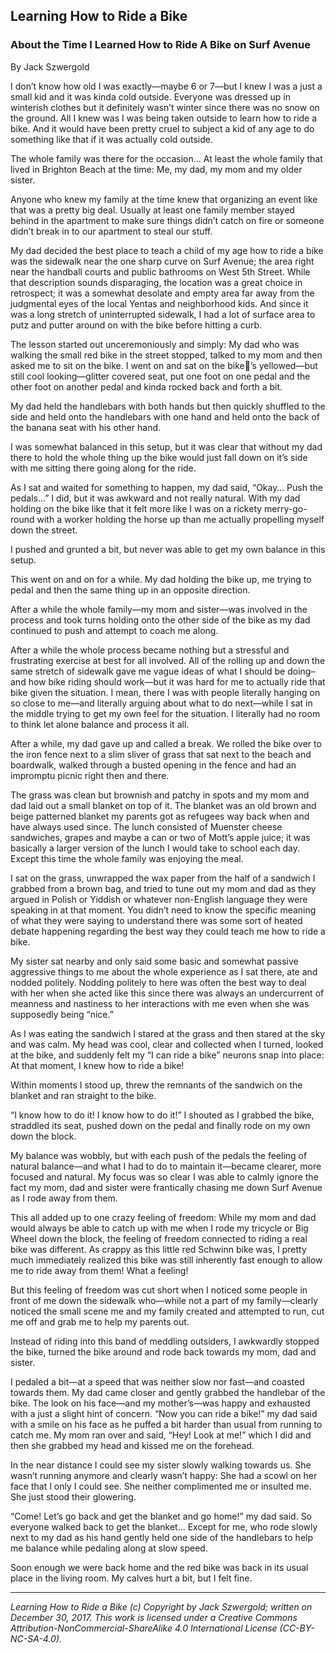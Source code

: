 ## Learning How to Ride a Bike
### About the Time I Learned How to Ride A Bike on Surf Avenue

By Jack Szwergold

I don’t know how old I was exactly—maybe 6 or 7—but I knew I was a just a small kid and it was kinda cold outside. Everyone was dressed up in winterish clothes but it definitely wasn’t winter since there was no snow on the ground. All I knew was I was being taken outside to learn how to ride a bike. And it would have been pretty cruel to subject a kid of any age to do something like that if it was actually cold outside.

The whole family was there for the occasion… At least the whole family that lived in Brighton Beach at the time: Me, my dad, my mom and my older sister.

Anyone who knew my family at the time knew that organizing an event like that was a pretty big deal. Usually at least one family member stayed behind in the apartment to make sure things didn’t catch on fire or someone didn’t break in to our apartment to steal our stuff.

My dad decided the best place to teach a child of my age how to ride a bike was the sidewalk near the one sharp curve on Surf Avenue; the area right near the handball courts and public bathrooms on West 5th Street. While that description sounds disparaging, the location was a great choice in retrospect; it was a somewhat desolate and empty area far away from the judgmental eyes of the local Yentas and neighborhood kids. And since it was a long stretch of uninterrupted sidewalk, I had a lot of surface area to putz and putter around on with the bike before hitting a curb.

The lesson started out unceremoniously and simply: My dad who was walking the small red bike in the street stopped, talked to my mom and then asked me to sit on the bike. I went on and sat on the bike’s yellowed—but still cool looking—glitter covered seat, put one foot on one pedal and the other foot on another pedal and kinda rocked back and forth a bit.

My dad held the handlebars with both hands but then quickly shuffled to the side and held onto the handlebars with one hand and held onto the back of the banana seat with his other hand.

I was somewhat balanced in this setup, but it was clear that without my dad there to hold the whole thing up the bike would just fall down on it’s side with me sitting there going along for the ride.

As I sat and waited for something to happen, my dad said, “Okay… Push the pedals…” I did, but it was awkward and not really natural. With my dad holding on the bike like that it felt more like I was on a rickety merry-go-round with a worker holding the horse up than me actually propelling myself down the street.

I pushed and grunted a bit, but never was able to get my own balance in this setup.

This went on and on for a while. My dad holding the bike up, me trying to pedal and then the same thing up in an opposite direction.

After a while the whole family—my mom and sister—was involved in the process and took turns holding onto the other side of the bike as my dad continued to push and attempt to coach me along.

After a while the whole process became nothing but a stressful and frustrating exercise at best for all involved. All of the rolling up and down the same stretch of sidewalk gave me vague ideas of what I should be doing–and how bike riding should work—but it was hard for me to actually ride that bike given the situation. I mean, there I was with people literally hanging on so close to me—and literally arguing about what to do next—while I sat in the middle trying to get my own feel for the situation. I literally had no room to think let alone balance and process it all.

After a while, my dad gave up and called a break. We rolled the bike over to the iron fence next to a slim sliver of grass that sat next to the beach and boardwalk, walked through a busted opening in the fence and had an impromptu picnic right then and there.

The grass was clean but brownish and patchy in spots and my mom and dad laid out a small blanket on top of it. The blanket was an old brown and beige patterned blanket my parents got as refugees way back when and have always used since. The lunch consisted of Muenster cheese sandwiches, grapes and maybe a can or two of Mott’s apple juice; it was basically a larger version of the lunch I would take to school each day. Except this time the whole family was enjoying the meal.

I sat on the grass, unwrapped the wax paper from the half of a sandwich I grabbed from a brown bag, and tried to tune out my mom and dad as they argued in Polish or Yiddish or whatever non-English language they were speaking in at that moment. You didn’t need to know the specific meaning of what they were saying to understand there was some sort of heated debate happening regarding the best way they could teach me how to ride a bike.

My sister sat nearby and only said some basic and somewhat passive aggressive things to me about the whole experience as I sat there, ate and nodded politely. Nodding politely to here was often the best way to deal with her when she acted like this since there was always an undercurrent of meanness and nastiness to her interactions with me even when she was supposedly being “nice.”

As I was eating the sandwich I stared at the grass and then stared at the sky and was calm. My head was cool, clear and collected when I turned, looked at the bike, and suddenly felt my “I can ride a bike” neurons snap into place: At that moment, I knew how to ride a bike!

Within moments I stood up, threw the remnants of the sandwich on the blanket and ran straight to the bike.

“I know how to do it! I know how to do it!” I shouted as I grabbed the bike, straddled its seat, pushed down on the pedal and finally rode on my own down the block.

My balance was wobbly, but with each push of the pedals the feeling of natural balance—and what I had to do to maintain it—became clearer, more focused and natural. My focus was so clear I was able to calmly ignore the fact my mom, dad and sister were frantically chasing me down Surf Avenue as I rode away from them.

This all added up to one crazy feeling of freedom: While my mom and dad would always be able to catch up with me when I rode my tricycle or Big Wheel down the block, the feeling of freedom connected to riding a real bike was different. As crappy as this little red Schwinn bike was, I pretty much immediately realized this bike was still inherently fast enough to allow me to ride away from them! What a feeling!

But this feeling of freedom was cut short when I noticed some people in front of me down the sidewalk who—while not a part of my family—clearly noticed the small scene me and my family created and attempted to run, cut me off and grab me to help my parents out.

Instead of riding into this band of meddling outsiders, I awkwardly stopped the bike, turned the bike around and rode back towards my mom, dad and sister.

I pedaled a bit—at a speed that was neither slow nor fast—and coasted towards them. My dad came closer and gently grabbed the handlebar of the bike. The look on his face—and my mother’s—was happy and exhausted with a just a slight hint of concern. “Now you can ride a bike!” my dad said with a smile on his face as he puffed a bit harder than usual from running to catch me. My mom ran over and said, “Hey! Look at me!” which I did and then she grabbed my head and kissed me on the forehead.

In the near distance I could see my sister slowly walking towards us. She wasn’t running anymore and clearly wasn’t happy: She had a scowl on her face that I only I could see. She neither complimented me or insulted me. She just stood their glowering.

“Come! Let’s go back and get the blanket and go home!” my dad said. So everyone walked back to get the blanket… Except for me, who rode slowly next to my dad as his hand gently held one side of the handlebars to help me balance while pedaling along at slow speed.

Soon enough we were back home and the red bike was back in its usual place in the living room. My calves hurt a bit, but I felt fine.

***

*Learning How to Ride a Bike (c) Copyright by Jack Szwergold; written on December 30, 2017. This work is licensed under a Creative Commons Attribution-NonCommercial-ShareAlike 4.0 International License (CC-BY-NC-SA-4.0).*
